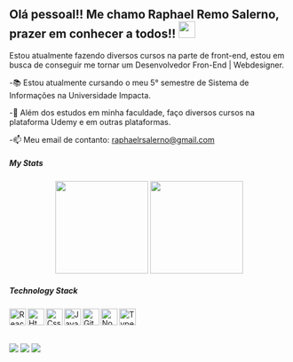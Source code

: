 ## Olá pessoal!! Me chamo Raphael Remo Salerno, prazer em conhecer a todos!! <img src="https://raw.githubusercontent.com/MartinHeinz/MartinHeinz/master/wave.gif" width="30px">

Estou atualmente fazendo diversos cursos na parte de front-end, estou em busca de conseguir me tornar um Desenvolvedor Fron-End | Webdesigner.


-📚 Estou atualmente cursando o meu 5° semestre de Sistema de Informações na Universidade Impacta.

-🌱 Além dos estudos em minha faculdade, faço diversos cursos na plataforma Udemy e em outras plataformas.

-📫 Meu email de contanto: raphaelrsalerno@gmail.com


##### My Stats

<div align="center">
  <img height="167em" src="https://github-readme-stats.vercel.app/api?username=raphaelrsalerno&show_icons=true&theme=dracula&include_all_commits=true&count_private=true"/>
  <img height="167em" src="https://github-readme-stats.vercel.app/api/top-langs/?username=raphaelrsalerno&layout=compact&langs_count=7&theme=dracula"/>
</div>

##### Technology Stack
<div>
<img align="left" alt="ReactN" width="30px" src="https://cdn.jsdelivr.net/gh/devicons/devicon/icons/react/react-original-wordmark.svg" />
<img align="left" alt="Html" width="30px" src="https://cdn.discordapp.com/emojis/787076721907204126.png?v=1" />
<img align="left" alt="Css" width="30px" src="https://cdn.discordapp.com/emojis/787076754950324264.png?v=1" />
<img align="left" alt="Javascript" width="30px" src="https://cdn.discordapp.com/emojis/786740835206430720.png?v=1" />
<img align="left" alt="Github" width="30px" src="https://cdn.discordapp.com/emojis/805913808848683028.png?v=1" />
<img align="left" alt="Nodejs" width="30px" src="https://cdn.discordapp.com/emojis/805913808677503046.png?v=1" />
<img align="left" alt="Typescript" width="30px" src="https://cdn.discordapp.com/emojis/805913809108860978.png?v=1" />
</div>

<br/><br/>

##

<div> 
  <a href="https://www.instagram.com/raphaelsalerno/" target="_blank"><img src="https://img.shields.io/badge/-Instagram-%23E4405F?style=for-the-badge&logo=instagram&logoColor=white" target="_blank"></a>
  <a href = "mailto:raphaelrsalerno"><img src="https://img.shields.io/badge/-Gmail-%23333?style=for-the-badge&logo=gmail&logoColor=white" target="_blank"></a>
  <a href="https://www.linkedin.com/in/raphaelsalerno/" target="_blank"><img src="https://img.shields.io/badge/-LinkedIn-%230077B5?style=for-the-badge&logo=linkedin&logoColor=white" target="_blank"></a> 
</div>
